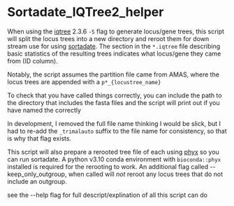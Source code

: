 # Sortadate_IQTree2_helper
When using the [iqtree](https://iqtree.github.io/) 2.3.6 `-S` flag to generate locus/gene trees, this script will split the locus trees into a new directory and reroot them for down stream use for using [sortadate](https://github.com/FePhyFoFum/phyx). The section in the `*.iqtree` file describing basic statistics of the resulting trees indicates what locus/gene they came from (ID column).

Notably, the script assumes the partition file came from AMAS, where the locus trees are appended with a `p*_{locustree_name}`

To check that you have called things correctly, you can include the path to the directory that includes the fasta files and the script will print out if you have named the correctly

In development, I removed the full file name thinking I would be slick, but I had to re-add the `_trimalauto` suffix to the file name for consistency, so that is why that flag exists.

This script will also prepare a rerooted tree file of each using [phyx](https://github.com/FePhyFoFum/phyx) so you can run sortadate. A python v3.10 conda environment with `bioconda::phyx` installed is required for the rerooting to work. 
An additional flag called --keep_only_outgroup, when called will *not* reroot any locus trees that do not include an outgroup.

see the --help flag for full descript/explination of all this script can do
